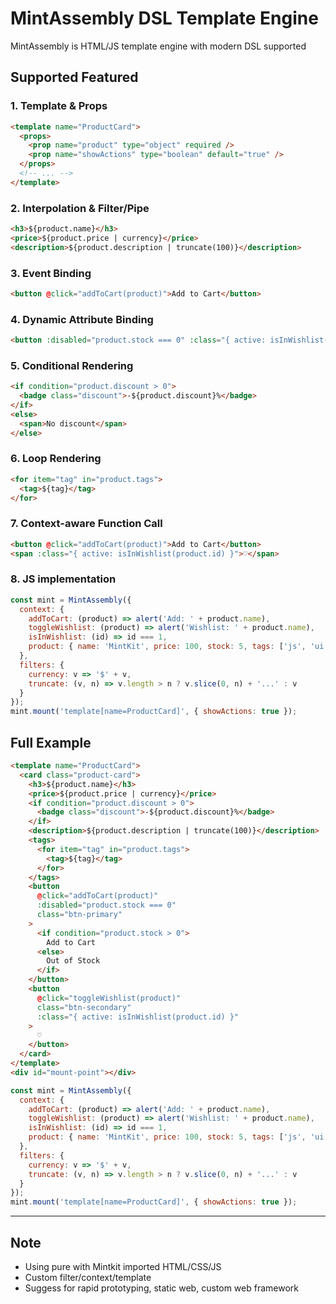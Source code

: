 # MintAssembly DSL Template Engine

MintAssembly is HTML/JS template engine with modern DSL supported

## Supported Featured

### 1. Template & Props
```html
<template name="ProductCard">
  <props>
    <prop name="product" type="object" required />
    <prop name="showActions" type="boolean" default="true" />
  </props>
  <!-- ... -->
</template>
```

### 2. Interpolation & Filter/Pipe
```html
<h3>${product.name}</h3>
<price>${product.price | currency}</price>
<description>${product.description | truncate(100)}</description>
```

### 3. Event Binding
```html
<button @click="addToCart(product)">Add to Cart</button>
```

### 4. Dynamic Attribute Binding
```html
<button :disabled="product.stock === 0" :class="{ active: isInWishlist(product.id) }">
```

### 5. Conditional Rendering
```html
<if condition="product.discount > 0">
  <badge class="discount">-${product.discount}%</badge>
</if>
<else>
  <span>No discount</span>
</else>
```

### 6. Loop Rendering
```html
<for item="tag" in="product.tags">
  <tag>${tag}</tag>
</for>
```

### 7. Context-aware Function Call
```html
<button @click="addToCart(product)">Add to Cart</button>
<span :class="{ active: isInWishlist(product.id) }">♡</span>
```

### 8. JS implementation
```js
const mint = MintAssembly({
  context: {
    addToCart: (product) => alert('Add: ' + product.name),
    toggleWishlist: (product) => alert('Wishlist: ' + product.name),
    isInWishlist: (id) => id === 1,
    product: { name: 'MintKit', price: 100, stock: 5, tags: ['js', 'ui'], image: '...', discount: 10, description: '...', id: 1 }
  },
  filters: {
    currency: v => '$' + v,
    truncate: (v, n) => v.length > n ? v.slice(0, n) + '...' : v
  }
});
mint.mount('template[name=ProductCard]', { showActions: true });
```

## Full Example
```html
<template name="ProductCard">
  <card class="product-card">
    <h3>${product.name}</h3>
    <price>${product.price | currency}</price>
    <if condition="product.discount > 0">
      <badge class="discount">-${product.discount}%</badge>
    </if>
    <description>${product.description | truncate(100)}</description>
    <tags>
      <for item="tag" in="product.tags">
        <tag>${tag}</tag>
      </for>
    </tags>
    <button
      @click="addToCart(product)"
      :disabled="product.stock === 0"
      class="btn-primary"
    >
      <if condition="product.stock > 0">
        Add to Cart
      <else>
        Out of Stock
      </if>
    </button>
    <button
      @click="toggleWishlist(product)"
      class="btn-secondary"
      :class="{ active: isInWishlist(product.id) }"
    >
      ♡
    </button>
  </card>
</template>
<div id="mount-point"></div>
```

```js
const mint = MintAssembly({
  context: {
    addToCart: (product) => alert('Add: ' + product.name),
    toggleWishlist: (product) => alert('Wishlist: ' + product.name),
    isInWishlist: (id) => id === 1,
    product: { name: 'MintKit', price: 100, stock: 5, tags: ['js', 'ui'], image: '...', discount: 10, description: '...', id: 1 }
  },
  filters: {
    currency: v => '$' + v,
    truncate: (v, n) => v.length > n ? v.slice(0, n) + '...' : v
  }
});
mint.mount('template[name=ProductCard]', { showActions: true });
```

---

## Note
- Using pure with Mintkit imported HTML/CSS/JS
- Custom filter/context/template
- Suggess for rapid prototyping, static web, custom web framework 